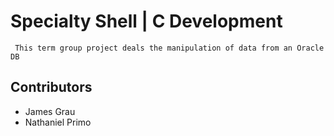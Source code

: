 # Specialty Shell | C Development
     This term group project deals the manipulation of data from an Oracle DB

## Contributors
- James Grau
- Nathaniel Primo
